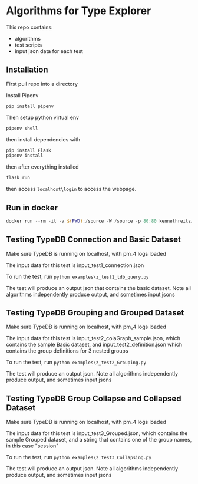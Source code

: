 # Algorithms for Type Explorer

This repo contains:

- algorithms
- test scripts
- input json data for each test

## Installation

First pull repo into a directory

Install Pipenv

```bash
pip install pipenv
```

Then setup python virtual env

```bash
pipenv shell
```

then install dependencies with

```bash
pip install Flask
pipenv install
```

then after everything installed

```bash
flask run
```

then access `localhost\login` to access the webpage.

## Run in docker


```powershell
docker run --rm -it -v ${PWD}:/source -W /source -p 80:80 kennethreitz/pipenv
```

## Testing TypeDB Connection and Basic Dataset

Make sure TypeDB is running on localhost, with pm_4 logs loaded

The input data for this test is input_test1_connection.json

To run the test, run
```python examples\z_test1_tdb_query.py```

The test will produce an output json that contains the basic dataset. Note all algorithms independently produce output, and sometimes input jsons

## Testing TypeDB Grouping and Grouped Dataset

Make sure TypeDB is running on localhost, with pm_4 logs loaded

The input data for this test is input_test2_colaGraph_sample.json, which contains the sample Basic dataset, and input_test2_definition.json which contains the group definitions for 3 nested groups

To run the test, run
```python examples\z_test2_Grouping.py```

The test will produce an output json. Note all algorithms independently produce output, and sometimes input jsons

## Testing TypeDB Group Collapse and Collapsed Dataset

Make sure TypeDB is running on localhost, with pm_4 logs loaded

The input data for this test is input_test3_Grouped.json, which contains the sample Grouped dataset, and a string that contains one of the group names, in this case "session"

To run the test, run
```python examples\z_test3_Collapsing.py```

The test will produce an output json. Note all algorithms independently produce output, and sometimes input jsons
